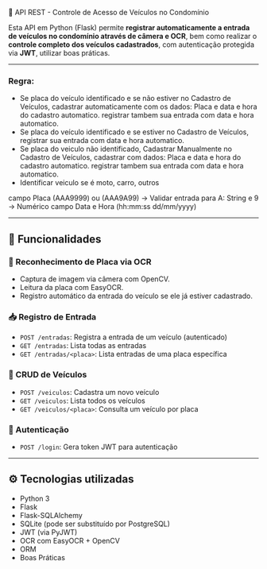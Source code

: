  🚗 API REST - Controle de Acesso de Veículos no Condomínio

Esta API em Python (Flask) permite **registrar automaticamente a entrada de veículos no condomínio através de câmera e OCR**, 
bem como realizar o **controle completo dos veículos cadastrados**, com autenticação protegida via **JWT**, utilizar boas práticas.

---
### Regra:
- Se placa do veículo identificado e se não estiver no Cadastro de Veículos, cadastrar automaticamente com os dados: Placa  e data e hora do cadastro automatico. registrar tambem sua entrada com data e hora automatico.
- Se placa do veículo identificado e se estiver no Cadastro de Veículos, registrar sua entrada com data e hora automatico.
- Se placa do veiculo não identificado, Cadastrar Manualmente no Cadastro de Veículos, cadastrar com dados: Placa e data e hora do cadastro automatico. registrar tambem sua entrada com data e hora automatico.
- Identificar veiculo se é moto, carro, outros 

campo Placa (AAA9999) ou (AAA9A99) -> Validar entrada para A: String e 9 -> Numérico
campo Data e Hora (hh:mm:ss dd/mm/yyyy) 

---

## 🔧 Funcionalidades

### 📸 Reconhecimento de Placa via OCR
- Captura de imagem via câmera com OpenCV.
- Leitura da placa com EasyOCR.
- Registro automático da entrada do veículo se ele já estiver cadastrado.

### 📥 Registro de Entrada
- `POST /entradas`: Registra a entrada de um veículo (autenticado)
- `GET /entradas`: Lista todas as entradas
- `GET /entradas/<placa>`: Lista entradas de uma placa específica

### 🚗 CRUD de Veículos
- `POST /veiculos`: Cadastra um novo veículo
- `GET /veiculos`: Lista todos os veículos
- `GET /veiculos/<placa>`: Consulta um veículo por placa

### 🔐 Autenticação
- `POST /login`: Gera token JWT para autenticação

---

## ⚙️ Tecnologias utilizadas

- Python 3
- Flask
- Flask-SQLAlchemy
- SQLite (pode ser substituído por PostgreSQL)
- JWT (via PyJWT)
- OCR com EasyOCR + OpenCV
- ORM
- Boas Práticas
